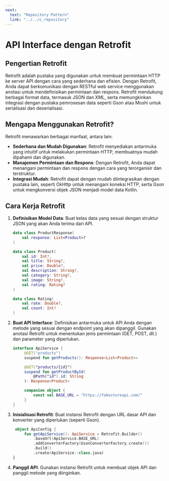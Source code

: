 ```yaml
---
next:
  text: "Repository Pattern"
  link: "../../c_repository"
---
```


# API Interface dengan Retrofit

## Pengertian Retrofit

Retrofit adalah pustaka yang digunakan untuk membuat permintaan HTTP ke server API dengan cara yang sederhana dan efisien. Dengan Retrofit, Anda dapat berkomunikasi dengan RESTful web service menggunakan anotasi untuk mendefinisikan permintaan dan respons. Retrofit mendukung berbagai format data, termasuk JSON dan XML, serta memungkinkan integrasi dengan pustaka pemrosesan data seperti Gson atau Moshi untuk serialisasi dan deserialisasi.

## Mengapa Menggunakan Retrofit?

Retrofit menawarkan berbagai manfaat, antara lain:

- **Sederhana dan Mudah Digunakan**: Retrofit menyediakan antarmuka yang intuitif untuk melakukan permintaan HTTP, membuatnya mudah dipahami dan digunakan.
- **Manajemen Permintaan dan Respons**: Dengan Retrofit, Anda dapat menangani permintaan dan respons dengan cara yang terorganisir dan terstruktur.
- **Integrasi Mudah**: Retrofit dapat dengan mudah diintegrasikan dengan pustaka lain, seperti OkHttp untuk menangani koneksi HTTP, serta Gson untuk mengkonversi objek JSON menjadi model data Kotlin.

## Cara Kerja Retrofit

1. **Definisikan Model Data**: Buat kelas data yang sesuai dengan struktur JSON yang akan Anda terima dari API.

   ```kotlin
   data class ProductResponse(
       val response: List<Product>?
   )

   data class Product(
       val id: Int?,
       val title: String?,
       val price: Double?,
       val description: String?,
       val category: String?,
       val image: String?,
       val rating: Rating?
   )

   data class Rating(
       val rate: Double?,
       val count: Int?
   )
   ```

2. **Buat API Interface**: Definisikan antarmuka untuk API Anda dengan metode yang sesuai dengan endpoint yang akan dipanggil. Gunakan anotasi Retrofit untuk menentukan jenis permintaan (GET, POST, dll.) dan parameter yang diperlukan.

   ```kotlin
   interface ApiService {
        @GET("products")
        suspend fun getProducts(): Response<List<Product>>

        @GET("products/{id}")
        suspend fun getProductById(
            @Path("id") id: String
        ): Response<Product>

        companion object {
            const val BASE_URL = "https://fakestoreapi.com/"
        }
   }
   ```

3. **Inisialisasi Retrofit**: Buat instansi Retrofit dengan URL dasar API dan konverter yang diperlukan (seperti Gson).

   ```kotlin
    object ApiConfig {
        fun getApiService(): ApiService = Retrofit.Builder()
            .baseUrl(ApiService.BASE_URL)
            .addConverterFactory(GsonConverterFactory.create())
            .build()
            .create(ApiService::class.java)
   }
   ```

4. **Panggil API**: Gunakan instansi Retrofit untuk membuat objek API dan panggil metode yang diinginkan.
